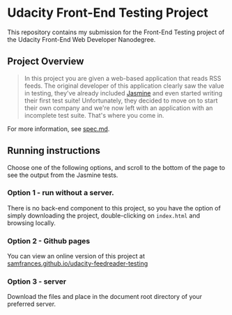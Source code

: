 # Udacity Front-End Testing Project

This repository contains my submission for the Front-End Testing project of the Udacity Front-End Web Developer Nanodegree.

## Project Overview

> In this project you are given a web-based application that reads RSS feeds. The original developer of this application clearly saw the value in testing, they've already included [Jasmine](http://jasmine.github.io/) and even started writing their first test suite! Unfortunately, they decided to move on to start their own company and we're now left with an application with an incomplete test suite. That's where you come in.

For more information, see [spec.md](spec.md).

## Running instructions

Choose one of the following options, and scroll to the bottom of the page to see the output from the Jasmine tests.

### Option 1 - run without a server.

There is no back-end component to this project, so you have the option of simply
downloading the project, double-clicking on `index.html` and browsing locally.

### Option 2 - Github pages

You can view an online version of this project at
[samfrances.github.io/udacity-feedreader-testing](https://samfrances.github.io/udacity-feedreader-testing)

### Option 3 - server

Download the files and place in the document root directory of your preferred server.
